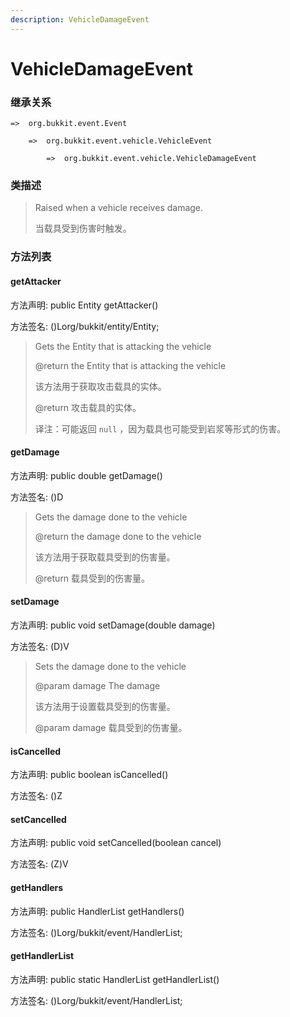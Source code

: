 ```yaml
---
description: VehicleDamageEvent
---
```


# VehicleDamageEvent

### 继承关系

    =>  org.bukkit.event.Event

        =>  org.bukkit.event.vehicle.VehicleEvent

            =>  org.bukkit.event.vehicle.VehicleDamageEvent

### 类描述

> Raised when a vehicle receives damage.
>
>
> 
> 当载具受到伤害时触发。

### 方法列表

#### getAttacker

方法声明: public Entity getAttacker()

方法签名: ()Lorg/bukkit/entity/Entity;

> Gets the Entity that is attacking the vehicle
>
> @return the Entity that is attacking the vehicle
>
>
> 
> 该方法用于获取攻击载具的实体。
>
> @return 攻击载具的实体。
>
>
> 
> 译注：可能返回 `null` ，因为载具也可能受到岩浆等形式的伤害。

#### getDamage

方法声明: public double getDamage()

方法签名: ()D

> Gets the damage done to the vehicle
>
> @return the damage done to the vehicle
>
>
> 
> 该方法用于获取载具受到的伤害量。
>
> @return 载具受到的伤害量。

#### setDamage

方法声明: public void setDamage(double damage)

方法签名: (D)V

> Sets the damage done to the vehicle
>
> @param damage The damage
>
>
> 
> 该方法用于设置载具受到的伤害量。
>
> @param damage 载具受到的伤害量。

#### isCancelled

方法声明: public boolean isCancelled()

方法签名: ()Z

#### setCancelled

方法声明: public void setCancelled(boolean cancel)

方法签名: (Z)V

#### getHandlers

方法声明: public HandlerList getHandlers()

方法签名: ()Lorg/bukkit/event/HandlerList;

#### getHandlerList

方法声明: public static HandlerList getHandlerList()

方法签名: ()Lorg/bukkit/event/HandlerList;